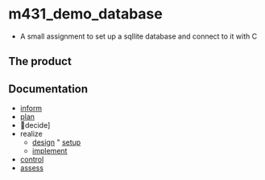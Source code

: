 # m431_demo_database
* A small assignment to set up a sqllite database and connect to it with C

## The product


## Documentation
* [inform]
* [plan]
* decide]
* realize
  * [design]
  " [setup]
  * [implement]
* [control]
* [assess]


[inform]: https://github.com/tbz-neil-devlin/m431_demo_database/blob/main/01_Documentation/01_iperka/01_inform.md
[plan]: https://github.com/tbz-neil-devlin/m431_demo_database/blob/main/01_Documentation/01_iperka/02_plan.md
[decide]: https://github.com/tbz-neil-devlin/m431_demo_database/blob/main/01_Documentation/01_iperka/03_decide.md
[design]: https://github.com/tbz-neil-devlin/m431_demo_database/blob/main/01_Documentation/01_iperka/04a_realize_design.md
[setup]: https://github.com/tbz-neil-devlin/m431_demo_database/blob/main/01_Documentation/01_iperka/04b_realize_setup.md
[implement]: https://github.com/tbz-neil-devlin/m431_demo_database/blob/main/01_Documentation/01_iperka/04c_realize_implement.md
[control]: https://github.com/tbz-neil-devlin/m431_demo_database/blob/main/01_Documentation/01_iperka/05_control.md
[assess]: https://github.com/tbz-neil-devlin/m431_demo_database/blob/main/01_Documentation/01_iperka/06_assess.md